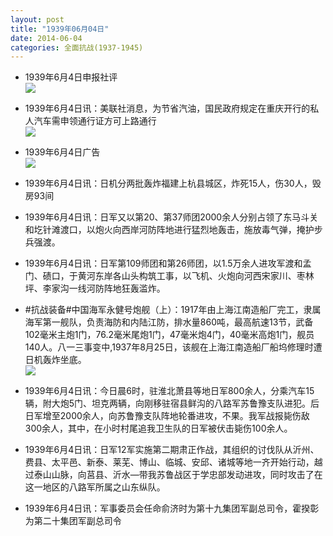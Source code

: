 ```yaml
---
layout: post
title: "1939年06月04日"
date: 2014-06-04
categories: 全面抗战(1937-1945)
---
```


<meta name="referrer" content="no-referrer" />

- 1939年6月4日申报社评 <br/><img src="https://ww1.sinaimg.cn/large/aca367d8jw1eh2fhy5cs3j20s10xmqo1.jpg" />

- 1939年6月4日讯：美联社消息，为节省汽油，国民政府规定在重庆开行的私人汽车需申领通行证方可上路通行 <br/><img src="https://ww4.sinaimg.cn/large/aca367d8jw1eh2drklyt1j20600bgjsk.jpg" />

- 1939年6月4日广告 <br/><img src="https://ww3.sinaimg.cn/large/aca367d8jw1eh2c0ehxtdj20p40hd0wk.jpg" />

- 1939年6月4日讯：日机分两批轰炸福建上杭县城区，炸死15人，伤30人，毁房93间 

- 1939年6月4日讯：日军又以第20、第37师团2000余人分别占领了东马斗关和圪针滩渡口，以炮火向西岸河防阵地进行猛烈地轰击，施放毒气弹，掩护步兵强渡。 

- 1939年6月4日讯：日军第109师团和第26师团，以1.5万余人进攻军渡和孟门、碛口，于黄河东岸各山头构筑工事，以飞机、火炮向河西宋家川、枣林坪、李家沟一线河防阵地狂轰滥炸。 

- #抗战装备#中国海军永健号炮舰（上）：1917年由上海江南造船厂完工，隶属海军第一舰队，负责海防和内陆江防，排水量860吨，最高航速13节，武备102毫米主炮1门，76.2毫米尾炮1门，47毫米炮4门，40毫米高炮1门，舰员140人。八一三事变中,1937年8月25日，该舰在上海江南造船厂船坞修理时遭日机轰炸坐底。 <br/><img src="https://ww1.sinaimg.cn/large/aca367d8jw1eh1up7b7rqj20h00hkjtw.jpg" />

- 1939年6月4日讯：今日晨6时，驻淮北萧县等地日军800余人，分乘汽车15辆，附大炮5门、坦克两辆，向刚移驻宿县鲜沟的八路军苏鲁豫支队进犯。后日军增至2000余人，向苏鲁豫支队阵地轮番进攻，不果。我军战报毙伤敌300余人，其中，在小时村尾追我卫生队的日军被伏击毙伤100余人。 

- 1939年6月4日讯：日军12军实施第二期肃正作战，其组织的讨伐队从沂州、费县、太平邑、新泰、莱芜、博山、临城、安邱、诸城等地一齐开始行动，越过泰山山脉，向莒县、沂水—带我苏鲁战区于学忠部发动进攻，同时攻击了在这一地区的八路军所属之山东纵队。 

- 1939年6月4日讯：军事委员会任命俞济时为第十九集团军副总司令，霍揆彰为第二十集团军副总司令 

